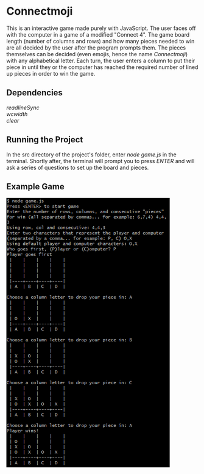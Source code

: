 # Connectmoji

This is an interactive game made purely with JavaScript. The user faces off with the computer in a game of a modified "Connect 4". The game board length (number of columns and rows) and how many pieces needed to win are all decided by the user after the program prompts them. The pieces themselves can be decided (even emojis, hence the name *Connectmoji*) with any alphabetical letter. Each turn, the user enters a column to put their piece in until they or the computer has reached the required number of lined up pieces in order to win the game.

## Dependencies

*readlineSync* </br>
*wcwidth* </br>
*clear*

## Running the Project

In the src directory of the project's folder, enter *node game.js* in the terminal. Shortly after, the terminal will prompt you to press *ENTER* and will ask a series of questions to set up the board and pieces. 

## Example Game

![Connectmoji](Connectmoji.png)